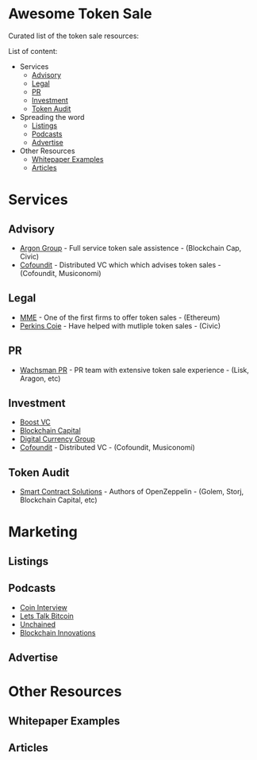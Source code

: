 Awesome Token Sale
==================
Curated list of the token sale resources:

List of content:
* Services
  * [Advisory](#advisory)   
  * [Legal](#legal)
  * [PR](#pr)
  * [Investment](#investment)
  * [Token Audit](#token-audit)
* Spreading the word 
  * [Listings](#listings)
  * [Podcasts](#podcasts)
  * [Advertise](#advertise)
* Other Resources
  * [Whitepaper Examples](#whitepaper-examples)
  * [Articles](#articles)

# Services

## Advisory
* [Argon Group](https://argongroup.com/) - Full service token sale assistence - (Blockchain Cap, Civic)
* [Cofoundit](https://cofound.it/en/) - Distributed VC which which advises token sales - (Cofoundit, Musiconomi)

## Legal
* [MME](http://www.mme.ch/) - One of the first firms to offer token sales - (Ethereum)
* [Perkins Coie](https://www.perkinscoie.com/en/index.html) - Have helped with mutliple token sales - (Civic)

## PR
* [Wachsman PR](http://wachsmanpr.com/) - PR team with extensive token sale experience - (Lisk, Aragon, etc)

## Investment
* [Boost VC](https://www.boost.vc/)
* [Blockchain Capital](http://blockchain.capital/)
* [Digital Currency Group](http://dcg.co/)
* [Cofoundit](https://cofound.it/en/) - Distributed VC - (Cofoundit, Musiconomi)

## Token Audit
* [Smart Contract Solutions](https://smartcontractsolutions.com/) - Authors of OpenZeppelin - (Golem, Storj, Blockchain Capital, etc)

# Marketing

## Listings

## Podcasts
* [Coin Interview](https://www.youtube.com/channel/UCOu5mkF_NczLQzICINvzr9w)
* [Lets Talk Bitcoin](https://letstalkbitcoin.com/)
* [Unchained](https://itunes.apple.com/us/podcast/unchained-big-ideas-from-worlds-blockchain-cryptocurrency/id1123922160?mt=2&i=1000384504169)
* [Blockchain Innovations](https://itunes.apple.com/us/podcast/blockchain-innovation-interviewing-brightest-minds/id1238906492?mt=2)

## Advertise


# Other Resources

## Whitepaper Examples

## Articles
